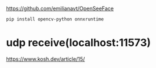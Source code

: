 https://github.com/emilianavt/OpenSeeFace

```sh
pip install opencv-python onnxruntime
```

# udp receive(localhost:11573)

https://www.kosh.dev/article/15/
